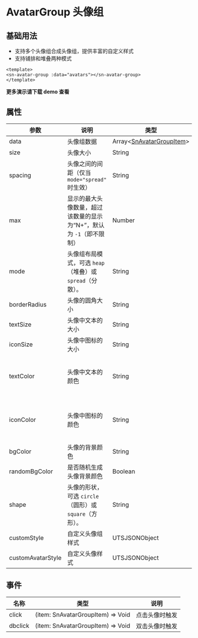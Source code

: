 # AvatarGroup 头像组
## 基础用法
- 支持多个头像组合成头像组，提供丰富的自定义样式
- 支持铺排和堆叠两种模式
```vue
<template>
<sn-avatar-group :data="avatars"></sn-avatar-group>
</template>
```
**更多演示请下载 demo 查看**
## 属性
| 参数            | 说明                                                         | 类型            | 默认值    | 可选值              |
| --------------- | ------------------------------------------------------------ | --------------- | --------- | ------------------- |
| data            | 头像组数据                 | Array\<[SnAvatarGroupItem](/api/types/components#snavatargroupitem)\> | `[]`      | -                   |
| size            | 头像大小                                                     | String          | `40px`  | -                   |
| spacing         | 头像之间的间距（仅当 `mode="spread"` 时生效）                   | String          | `5px`   | -                   |
| max             | 显示的最大头像数量，超过该数量的显示为“N+”，默认为 `-1`（即不限制） | Number          | `-1`      | -                   |
| mode            | 头像组布局模式，可选 `heap`（堆叠）或 `spread`（分散）。       | String          | `heap`  | `heap` \| `spread` |
| borderRadius    | 头像的圆角大小                                               | String         | `$xsmall` | -                   |
| textSize        | 头像中文本的大小                                             | String          | `20px`  | -                   |
| iconSize        | 头像中图标的大小                                             | String          | `20px`  | -                   |
| textColor       | 头像中文本的颜色                                             | String          | `$infoDark` （亮色模式）<br />`$dark`（暗黑模式） | -                   |
| iconColor       | 头像中图标的颜色                                             | String          | `$infoDark` （亮色模式）<br />`$dark`（暗黑模式） | -                   |
| bgColor         | 头像的背景颜色                                               | String          | `$info` | -                   |
| randomBgColor   | 是否随机生成头像背景颜色                                     | Boolean         | `false`   | `true` \| `false`   |
| shape           | 头像的形状，可选 `circle`（圆形）或 `square`（方形）。         | String          | `circle` | `circle `\| `square` |
| customStyle | 自定义头像组样式 | UTSJSONObject | `{}` | - |
| customAvatarStyle| 自定义头像样式                                               | UTSJSONObject   | `{}`      | -                   |
## 事件
| 名称   | 类型                                                         | 说明               |
| ------ | ------------------------------------------------------------ | ------------------ |
| click  | (item: SnAvatarGroupItem) => Void                           | 点击头像时触发     |
| dbclick| (item: SnAvatarGroupItem) => Void                           | 双击头像时触发     |

<DemoPhone name="sn-avatar-group" />